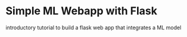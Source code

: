 # Simple ML Webapp with Flask
introductory tutorial to build a flask web app that integrates a ML model
